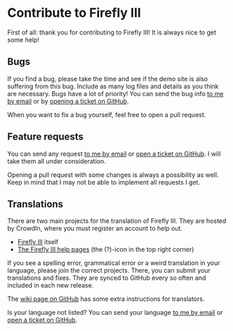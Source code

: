 # Contribute to Firefly  III

First of all: thank you for contributing to Firefly III! It is always nice to get some help!

## Bugs

If you find a bug, please take the time and see if the demo site is also suffering from this bug. Include as many log files and details as you think are necessary. Bugs have a lot of priority! You can send the bug info [to me by email](mailto:thegrumpydictator@gmail.com) or by [opening a ticket on GitHub](https://github.com/firefly-iii/firefly-iii/issues).

When you want to fix a bug yourself, feel free to open a pull request.

## Feature requests

You can send any request [to me by email](mailto:thegrumpydictator@gmail.com) or [open a ticket on GitHub](https://github.com/firefly-iii/firefly-iii/issues). I will take them all under consideration.

Opening a pull request with some changes is always a possibility as well. Keep in mind that I may not be able to implement all requests I get.

## Translations

There are two main projects for the translation of Firefly III. They are hosted by CrowdIn, where you must register an account to help out.

* [Firefly III](https://crowdin.com/project/firefly-iii) itself
* [The Firefly III help pages](https://crowdin.com/project/firefly-iii-help) (the (?)-icon in the top right corner)

If you see a spelling error, grammatical error or a weird translation in your language, please join the correct projects. There, you can submit your translations and fixes. They are synced to GitHub every so often and included in each new release.

The [wiki page on GitHub](https://github.com/firefly-iii/help/wiki/Download-and-enable-an-incomplete-language) has some extra instructions for translators.

Is your language not listed? You can send your language [to me by email](mailto:thegrumpydictator@gmail.com) or [open a ticket on GitHub](https://github.com/firefly-iii/firefly-iii/issues).
